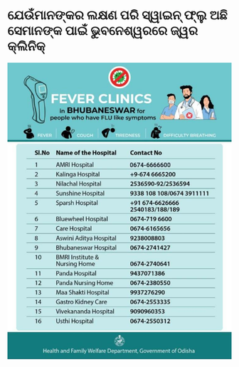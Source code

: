 # ଯେଉଁମାନଙ୍କର ଲକ୍ଷଣ ପରି ସ୍ୱାଇନ୍ ଫ୍ଲୁ ଅଛି ସେମାନଙ୍କ ପାଇଁ ଭୁବନେଶ୍ୱରରେ ଜ୍ୱର କ୍ଲିନିକ୍

![](../.gitbook/assets/img-20200410-wa0007%20%281%29.jpg)



